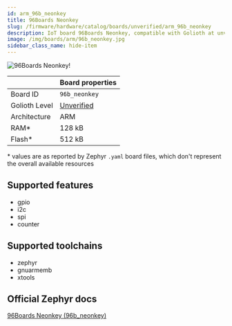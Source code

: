 ```yaml
---
id: arm_96b_neonkey
title: 96Boards Neonkey
slug: /firmware/hardware/catalog/boards/unverified/arm_96b_neonkey
description: IoT board 96Boards Neonkey, compatible with Golioth at unverified level.
image: /img/boards/arm/96b_neonkey.jpg
sidebar_class_name: hide-item
---
```


[//]: # (This is an auto-generated file, do not edit! Changes to it will be lost upon re-generation)

![96Boards Neonkey!](/img/boards/arm/96b_neonkey.jpg "96Boards Neonkey")

|                | Board properties     |
| -------------  | -------------------- |
| Board ID       | `96b_neonkey` |
| Golioth Level  | [Unverified](/firmware/hardware#unverified-boards) |
| Architecture   | ARM |
| RAM*           | 128 kB |
| Flash*         | 512 kB |

\* values are as reported by Zephyr `.yaml` board files, which don't represent the overall available resources



## Supported features

* gpio
* i2c
* spi
* counter

## Supported toolchains

* zephyr
* gnuarmemb
* xtools

## Official Zephyr docs

[96Boards Neonkey (96b_neonkey)](https://docs.zephyrproject.org/latest/boards/arm/96b_neonkey/doc/index.html)
